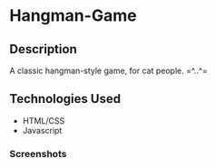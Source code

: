 # Hangman-Game
## Description
 
A classic hangman-style game, for cat people. =^..^=

## Technologies Used
* HTML/CSS
* Javascript

### Screenshots
